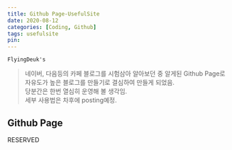 ```yaml
---
title: Github Page-UsefulSite
date: 2020-08-12
categories: [Coding, Github]
tags: usefulsite
pin:
---
```


`FlyingDeuk's`
> 네이버, 다음등의 카페 블로그를 시험삼아 알아보던 중 알게된 Github Page로 자유도가 높은 블로그를 만들기로 결심하여 만들게 되었음. <br>
당분간은 한번 열심히 운영해 볼 생각임. <br>
세부 사용법은 차후에 posting예정.

## Github Page

RESERVED

